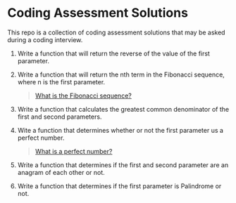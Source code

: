 # Coding Assessment Solutions

This repo is a collection of coding assessment solutions that may be asked during a coding interview.

1. Write a function that will return the reverse of the value of the first parameter.

2. Write a function that will return the nth term in the Fibonacci sequence, where n is the first parameter.

    > [What is the Fibonacci sequence?](https://en.wikipedia.org/wiki/Fibonacci_sequence)

3. Write a function that calculates the greatest common denominator of the first and second parameters.

4. Wite a function that determines whether or not the first parameter us a perfect number.

    > [What is a perfect number?](https://en.wikipedia.org/wiki/Perfect_number)

5. Write a function that determines if the first and second parameter are an anagram of each other or not.

6. Write a function that determines if the first parameter is Palindrome or not.


<!--
20. Decoding a Secret Message (2025)
    
Create a function that decodes a secret message from link such as:


https://docs.google.com/document/d/e/2PACX-1vRMx5YQlZNa3ra8dYYxmv-QIQ3YJe8tbI3kqcuC7lQiZm-CSEznKfN_HYNSpoXcZIV3Y_O3YoUB1ecq/pub

https://prepinsta.com/interview-preparation/technical-interview-questions/most-asked-coding-questions-in-placements/
-->
